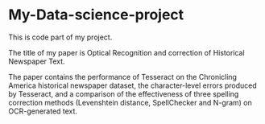 # My-Data-science-project

This is code part of my project. 

The title of my paper is Optical Recognition and correction of Historical Newspaper Text. 

The paper contains the performance of Tesseract on the Chronicling America historical newspaper dataset, 
the character-level errors produced by Tesseract, 
and a comparison of the effectiveness of three spelling correction methods (Levenshtein distance, SpellChecker and N-gram) on OCR-generated text.
